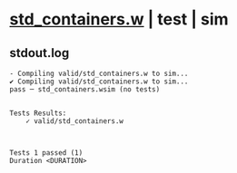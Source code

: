 # [std_containers.w](../../../../examples/tests/valid/std_containers.w) | test | sim

## stdout.log
```log
- Compiling valid/std_containers.w to sim...
✔ Compiling valid/std_containers.w to sim...
pass ─ std_containers.wsim (no tests)
 

Tests Results:
    ✓ valid/std_containers.w



Tests 1 passed (1) 
Duration <DURATION>

```

